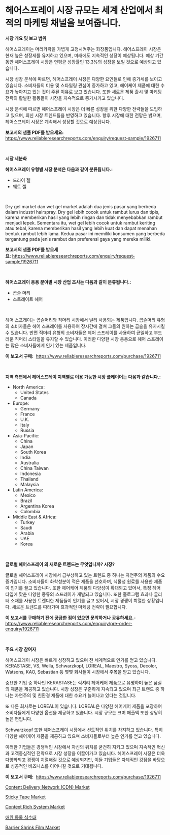 <p><h1>헤어스프레이 시장 규모는 세계 산업에서 최적의 마케팅 채널을 보여줍니다.</h1></p><p><strong>시장 개요 및 보고 범위</strong></p>
<p><p>헤어스프레이는 머리카락을 가볍게 고정시켜주는 화장품입니다. 헤어스프레이 시장은 현재 높은 성장세를 유지하고 있으며, 미래에도 지속적인 성장이 예상됩니다. 예상 기간 동안 헤어스프레이 시장은 연평균 성장률인 13.3%의 성장을 보일 것으로 예상되고 있습니다. </p><p>시장 성장 분석에 따르면, 헤어스프레이 시장은 다양한 요인들로 인해 증가세를 보이고 있습니다. 소비자들의 미용 및 스타일링 관심이 증가하고 있고, 헤어케어 제품에 대한 수요가 높아지고 있는 것이 주된 이유로 보고 있습니다. 또한 새로운 제품 출시 및 마케팅 전략의 활발한 활동들이 시장을 지속적으로 증가시키고 있습니다.</p><p>시장 분석에 따르면 헤어스프레이 시장은 더 빠른 성장을 위한 다양한 전략들을 도입하고 있으며, 최신 시장 트렌드들을 반영하고 있습니다. 향후 시장에 대한 전망은 밝으며, 헤어스프레이 시장은 계속해서 성장할 것으로 예상됩니다.</p></p>
<p><strong>보고서의 샘플 PDF를 받으세요:</strong> <a href="https://www.reliableresearchreports.com/enquiry/request-sample/1926711">https://www.reliableresearchreports.com/enquiry/request-sample/1926711</a></p>
<p>&nbsp;</p>
<p><strong>시장 세분화</strong></p>
<p><strong>헤어스프레이 유형별 시장 분석은 다음과 같이 분류됩니다.:</strong></p>
<p><ul><li>드라이 젤</li><li>웨트 젤</li></ul></p>
<p>&nbsp;</p>
<p><p>Dry gel market dan wet gel market adalah dua jenis pasar yang berbeda dalam industri hairspray. Dry gel lebih cocok untuk rambut lurus dan tipis, karena memberikan hasil yang lebih ringan dan tidak menyebabkan rambut menjadi lepek. Sementara itu, wet gel lebih cocok untuk rambut keriting atau tebal, karena memberikan hasil yang lebih kuat dan dapat menahan bentuk rambut lebih lama. Kedua pasar ini memiliki konsumen yang berbeda tergantung pada jenis rambut dan preferensi gaya yang mereka miliki.</p></p>
<p><strong>보고서의 샘플 PDF를 받으세요:</strong>&nbsp;<a href="https://www.reliableresearchreports.com/enquiry/request-sample/1926711">https://www.reliableresearchreports.com/enquiry/request-sample/1926711</a></p>
<p>&nbsp;</p>
<p><strong> 헤어스프레이 응용 분야별 시장 산업 조사는 다음과 같이 분류됩니다.:</strong></p>
<p><ul><li>곱슬 머리</li><li>스트레이트 헤어</li></ul></p>
<p>&nbsp;</p>
<p><p>헤어 스프레이는 곱슬머리와 직머리 시장에서 널리 사용되는 제품입니다. 곱슬머리 유형의 소비자들은 헤어 스프레이를 사용하여 장시간에 걸쳐 그들의 원하는 곱슬을 유지시킬 수 있습니다. 반면 직머리 유형의 소비자들은 헤어 스프레이를 사용하여 균일하고 부드러운 직머리 스타일을 유지할 수 있습니다. 이러한 다양한 시장 응용으로 헤어 스프레이는 많은 소비자들에게 인기 있는 제품입니다.</p></p>
<p><strong>이 보고서 구매:</strong>&nbsp; <a href="https://www.reliableresearchreports.com/purchase/1926711">https://www.reliableresearchreports.com/purchase/1926711</a></p>
<p>&nbsp;</p>
<p><strong>지역 측면에서 헤어스프레이 지역별로 이용 가능한 시장 플레이어는 다음과 같습니다.:</strong></p>
<p><ul>
    <li>
        North America:
        <ul>
            <li>United States</li>
            <li>Canada</li>
        </ul>
    </li>
    <li>
        Europe:
        <ul>
            <li>Germany</li>
            <li>France</li>
            <li>U.K.</li>
            <li>Italy</li>
            <li>Russia</li>
        </ul>
    </li>
    <li>
        Asia-Pacific:
        <ul>
            <li>China</li>
            <li>Japan</li>
            <li>South Korea</li>
            <li>India</li>
            <li>Australia</li>
            <li>China Taiwan</li>
            <li>Indonesia</li>
            <li>Thailand</li>
            <li>Malaysia</li>
        </ul>
    </li>
    <li>
        Latin America:
        <ul>
            <li>Mexico</li>
            <li>Brazil</li>
            <li>Argentina Korea</li>
            <li>Colombia</li>
        </ul>
    </li>
    <li>
        Middle East & Africa:
        <ul>
            <li>Turkey</li>
            <li>Saudi</li>
            <li>Arabia</li>
            <li>UAE</li>
            <li>Korea</li>
        </ul>
    </li>
    </ul></p>
<p>&nbsp;</p>
<p><strong>글로벌 헤어스프레이 의 새로운 트렌드는 무엇입니까? 시장?</strong></p>
<p><p>글로벌 헤어스프레이 시장에서 급부상하고 있는 트렌드 중 하나는 자연주의 제품의 수요 증가입니다. 소비자들이 화학성분이 적은 제품을 선호하며, 식물성 원료를 사용한 제품이 인기를 끌고 있습니다. 또한 헤어케어 제품의 다양성이 확대되고 있어서, 특정 헤어 타입에 맞춘 다양한 종류의 스프레이가 개발되고 있습니다. 또한 홀로그램 효과나 글리터 소재를 사용한 트렌디한 제품들이 인기를 끌고 있어서, 시장 경쟁이 치열한 상황입니다. 새로운 트렌드를 따라가며 효과적인 마케팅 전략이 필요합니다.</p></p>
<p><strong>이 보고서를 구매하기 전에 궁금한 점이 있으면 문의하거나 공유하세요.</strong>- <a href="https://www.reliableresearchreports.com/enquiry/pre-order-enquiry/1926711">https://www.reliableresearchreports.com/enquiry/pre-order-enquiry/1926711</a></p>
<p>&nbsp;</p>
<p><strong>주요 시장 참여자</strong></p>
<p><p>헤어스프레이 시장은 빠르게 성장하고 있으며 전 세계적으로 인기를 얻고 있습니다. KERASTASE, VS, Wella, Schwarzkopf, LOREAL, Maestro, Syoss, Decolor, Watsons, KAO, Sebastian 등 몇몇 회사들이 시장에서 주목을 받고 있습니다. </p><p>중요한 기업 중 하나인 KERASTASE는 럭셔리 헤어케어 제품으로 유명하며 높은 품질의 제품을 제공하고 있습니다. 시장 성장은 꾸준하게 지속되고 있으며 최근 트랜드 중 하나는 자연주의 및 친환경 제품에 대한 수요가 늘어나고 있다는 것입니다. </p><p>또 다른 회사로는 LOREAL이 있습니다. LOREAL은 다양한 헤어케어 제품을 포장하여 소비자들에게 다양한 옵션을 제공하고 있습니다. 시장 규모는 크며 매출액 또한 상당히 높은 편입니다.</p><p>Schwarzkopf 또한 헤어스프레이 시장에서 선도적인 위치를 차지하고 있습니다. 특히 다양한 헤어케어 제품을 제공하고 있으며 소비자들로부터 높은 인기를 얻고 있습니다.</p><p>이러한 기업들은 경쟁적인 시장에서 자신의 위치를 굳건히 지키고 있으며 지속적인 혁신과 고객중심적인 전략으로 시장 성장을 이끌어가고 있습니다. 헤어스프레이 시장은 더욱 다양화되고 경쟁이 치열해질 것으로 예상되지만, 이들 기업들은 자체적인 강점을 바탕으로 성공적인 비즈니스를 이어나갈 것으로 기대됩니다.</p></p>
<p><strong>이 보고서 구매:</strong>&nbsp;&nbsp;<a href="https://www.reliableresearchreports.com/purchase/1926711">https://www.reliableresearchreports.com/purchase/1926711</a></p>
<p><p><a href="https://issuu.com/reportprime-2/docs/content-delivery-network-cdn-market-size-2030.pptx">Content Delivery Network (CDN) Market</a></p><p><a href="https://github.com/mauripalmi/Market-Research-Report-List-2/blob/main/sticky-tape-market.md">Sticky Tape Market</a></p><p><a href="https://issuu.com/reportprime-2/docs/context-rich-system-market-size-203_0ed6482fbc92fc">Context Rich System Market</a></p><p><a href="https://github.com/vs019sa3m8x/Market-Research-Report-List-1/blob/main/1731036193893.md">애완 동물 식수대</a></p><p><a href="https://github.com/gulaimolin/Market-Research-Report-List-3/blob/main/barrier-shrink-film-market.md">Barrier Shrink Film Market</a></p></p>
